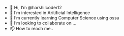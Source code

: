 - 👋 Hi, I’m @harshilcoder12
- 👀 I’m interested in Aritificial Intelligence
- 🌱 I’m currently learning Computer Science using ossu 
- 💞️ I’m looking to collaborate on ...
- 📫 How to reach me..

<!---
harshilcoder12/harshilcoder12 is a ✨ special ✨ repository because its `README.md` (this file) appears on your GitHub profile.
You can click the Preview link to take a look at your changes.
--->
